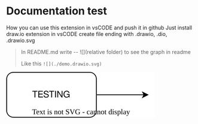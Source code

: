 # Documentation test 

How you can use this extension in vsCODE and push it in github
Just install draw.io extension in vsCODE
create file ending with .drawio, .dio, .drawio.svg
>In README.md write -- ![](relative folder) to see the graph in readme
> 
>Like this ```![](./demo.drawio.svg)```

![](./demo.drawio.svg)